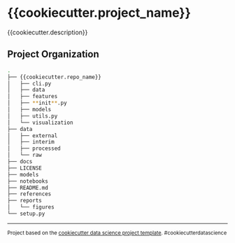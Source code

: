 # {{cookiecutter.project_name}}

{{cookiecutter.description}}

## Project Organization

```bash
.
├── {{cookiecutter.repo_name}}
│   ├── cli.py
│   ├── data
│   ├── features
│   ├── **init**.py
│   ├── models
│   ├── utils.py
│   └── visualization
├── data
│   ├── external
│   ├── interim
│   ├── processed
│   └── raw
├── docs
├── LICENSE
├── models
├── notebooks
├── README.md
├── references
├── reports
│   └── figures
└── setup.py
```

---

<p><small>Project based on the <a target="_blank" href="https://drivendata.github.io/cookiecutter-data-science/">cookiecutter data science project template</a>. #cookiecutterdatascience</small></p>
